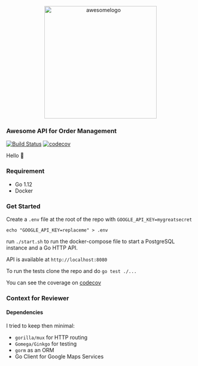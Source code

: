 <p align="center">
<img width="300" alt="awesomelogo" src="https://user-images.githubusercontent.com/2945291/60754604-bedc1e00-9fe3-11e9-8c75-663934a2d903.png">
</p>

### Awesome API for Order Management

[![Build Status](https://travis-ci.com/vayan/sisistay.svg?branch=master)](https://travis-ci.com/vayan/sisistay)
[![codecov](https://codecov.io/gh/vayan/sisistay/branch/master/graph/badge.svg)](https://codecov.io/gh/vayan/sisistay)

Hello :wave:

### Requirement

* Go 1.12
* Docker

### Get Started

Create a `.env` file at the root of the repo with
`GOOGLE_API_KEY=mygreatsecret`

`echo "GOOGLE_API_KEY=replaceme" > .env`

run `./start.sh` to run the docker-compose file to start a PostgreSQL
instance and a Go HTTP API.

API is available at `http://localhost:8080`

To run the tests clone the repo and do `go test ./...`

You can see the coverage on [codecov](https://codecov.io/gh/vayan/sisistay)


### Context for Reviewer

#### Dependencies

I tried to keep then minimal:

* `gorilla/mux` for HTTP routing
* `Gomega/Ginkgo` for testing
* `gorm` as an ORM
* Go Client for Google Maps Services

